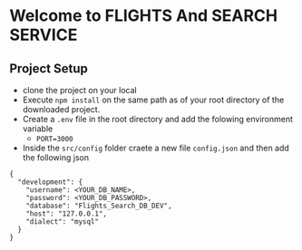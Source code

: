 # Welcome to FLIGHTS And SEARCH SERVICE

## Project Setup
- clone the project on your local
- Execute `npm install` on the same path as of your root directory of the downloaded project.
- Create a `.env` file in the root directory and add the folowing environment variable
     - `PORT=3000`
- Inside the `src/config` folder craete a new file `config.json` and then add the following json

```
{
  "development": {
    "username": <YOUR_DB_NAME>,
    "password": <YOUR_DB_PASSWORD>,
    "database": "Flights_Search_DB_DEV",
    "host": "127.0.0.1",
    "dialect": "mysql"
  }
}

```